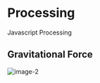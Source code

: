 # Processing
Javascript Processing

## Gravitational Force
![image-2](https://user-images.githubusercontent.com/8282374/125683157-b8a4a559-34f4-4b02-bf69-da34090b7da2.png)
